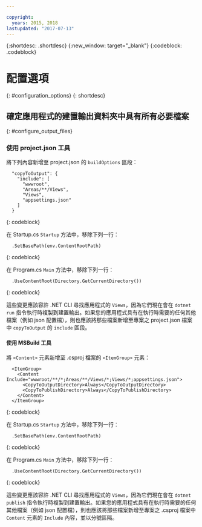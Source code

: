 ```yaml
---

copyright:
  years: 2015, 2018
lastupdated: "2017-07-13"
---
```


{:shortdesc: .shortdesc}
{:new_window: target="_blank"}
{:codeblock: .codeblock}


# 配置選項
{: #configuration_options}
{: shortdesc}

## 確定應用程式的建置輸出資料夾中具有所有必要檔案
{: #configure_output_files}

### 使用 project.json 工具

將下列內容新增至 project.json 的 `buildOptions` 區段：
```
  "copyToOutput": {
    "include": [
      "wwwroot",
      "Areas/**/Views",
      "Views",
      "appsettings.json"
    ]
  }
```
{: codeblock}

在 Startup.cs `Startup` 方法中，移除下列一行：
```
  .SetBasePath(env.ContentRootPath)
```
{: codeblock}

在 Program.cs `Main` 方法中，移除下列一行：
```
  .UseContentRoot(Directory.GetCurrentDirectory())
```
{: codeblock}

這些變更應該容許 .NET CLI 尋找應用程式的 `Views`，因為它們現在會在 `dotnet run` 指令執行時複製到建置輸出。如果您的應用程式具有在執行時需要的任何其他檔案（例如 json 配置檔），則也應該將那些檔案新增至專案之 project.json 檔案中 `copyToOutput` 的 `include` 區段。

#### 使用 MSBuild 工具

將 `<Content>` 元素新增至 .csproj 檔案的 `<ItemGroup>` 元素：
```
  <ItemGroup>
    <Content Include="wwwroot/**/*;Areas/**/Views/*;Views/*;appsettings.json">
      <CopyToOutputDirectory>Always</CopyToOutputDirectory>
      <CopyToPublishDirectory>Always</CopyToPublishDirectory>
    </Content>
  </ItemGroup>
```
{: codeblock}

在 Startup.cs `Startup` 方法中，移除下列一行：
```
  .SetBasePath(env.ContentRootPath)
```
{: codeblock}

在 Program.cs `Main` 方法中，移除下列一行：
```
  .UseContentRoot(Directory.GetCurrentDirectory())
```
{: codeblock}

這些變更應該容許 .NET CLI 尋找應用程式的 `Views`，因為它們現在會在 `dotnet publish` 指令執行時複製到建置輸出。如果您的應用程式具有在執行時需要的任何其他檔案（例如 json 配置檔），則也應該將那些檔案新增至專案之 .csproj 檔案中 `Content` 元素的 `Include` 內容，並以分號區隔。

